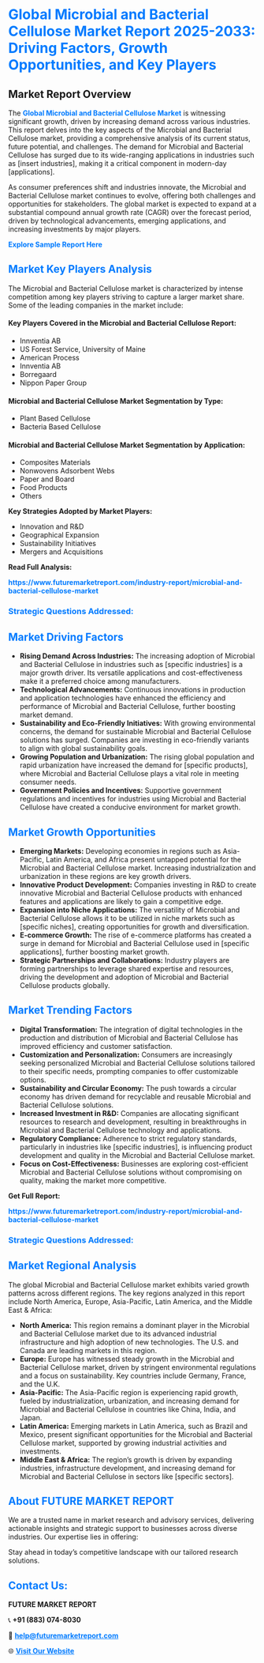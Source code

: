 <h1 style="color: #007BFF;">Global Microbial and Bacterial Cellulose Market Report 2025-2033: Driving Factors, Growth Opportunities, and Key Players</h1>

<section id="overview">
<h2>Market Report Overview</h2>
<p>The <a href="https://www.futuremarketreport.com/industry-report/microbial-and-bacterial-cellulose-market" style="color: #007BFF; text-decoration: none;"><strong>Global Microbial and Bacterial Cellulose Market</strong></a> is witnessing significant growth, driven by increasing demand across various industries. This report delves into the key aspects of the Microbial and Bacterial Cellulose market, providing a comprehensive analysis of its current status, future potential, and challenges. The demand for Microbial and Bacterial Cellulose has surged due to its wide-ranging applications in industries such as [insert industries], making it a critical component in modern-day [applications].</p>
<p>As consumer preferences shift and industries innovate, the Microbial and Bacterial Cellulose market continues to evolve, offering both challenges and opportunities for stakeholders. The global market is expected to expand at a substantial compound annual growth rate (CAGR) over the forecast period, driven by technological advancements, emerging applications, and increasing investments by major players.</p>
</section>

<section id="overview">
<p><a href="https://www.futuremarketreport.com/request-sample/reportId=86880" style="color: #007BFF; text-decoration: none;"><strong>Explore Sample Report Here</strong></a></p>
</section>

<section id="key-players">
<h2 style="color: #007BFF;">Market Key Players Analysis</h2>
<p>The Microbial and Bacterial Cellulose market is characterized by intense competition among key players striving to capture a larger market share. Some of the leading companies in the market include:</p>
<h4>Key Players Covered in the Microbial and Bacterial Cellulose Report:</h4>
<ul><li>Innventia AB</li><li>US Forest Service, University of Maine</li><li>American Process</li><li>Innventia AB</li><li>Borregaard</li><li>Nippon Paper Group</li></ul>
<h4>Microbial and Bacterial Cellulose Market Segmentation by Type:</h4>
<ul><li>Plant Based Cellulose</li><li>Bacteria Based Cellulose</li></ul>

<h4>Microbial and Bacterial Cellulose Market Segmentation by Application:</h4>
<ul><li>Composites Materials</li><li>Nonwovens Adsorbent Webs</li><li>Paper and Board</li><li>Food Products</li><li>Others</li></ul>
<p><strong>Key Strategies Adopted by Market Players:</strong></p>
<ul>
<li>Innovation and R&D</li>
<li>Geographical Expansion</li>
<li>Sustainability Initiatives</li>
<li>Mergers and Acquisitions</li>
</ul>
</section>

<section>
<p><strong>Read Full Analysis: </strong></p><a href="https://www.futuremarketreport.com/industry-report/microbial-and-bacterial-cellulose-market" style="color: #007BFF; text-decoration: none;"><strong>https://www.futuremarketreport.com/industry-report/microbial-and-bacterial-cellulose-market</strong></a>
<h3 style="color: #007BFF;">Strategic Questions Addressed:</h3>
</section>

<section id="driving-factors">
<h2 style="color: #007BFF;">Market Driving Factors</h2>
<ul>
<li><strong>Rising Demand Across Industries:</strong> The increasing adoption of Microbial and Bacterial Cellulose in industries such as [specific industries] is a major growth driver. Its versatile applications and cost-effectiveness make it a preferred choice among manufacturers.</li>
<li><strong>Technological Advancements:</strong> Continuous innovations in production and application technologies have enhanced the efficiency and performance of Microbial and Bacterial Cellulose, further boosting market demand.</li>
<li><strong>Sustainability and Eco-Friendly Initiatives:</strong> With growing environmental concerns, the demand for sustainable Microbial and Bacterial Cellulose solutions has surged. Companies are investing in eco-friendly variants to align with global sustainability goals.</li>
<li><strong>Growing Population and Urbanization:</strong> The rising global population and rapid urbanization have increased the demand for [specific products], where Microbial and Bacterial Cellulose plays a vital role in meeting consumer needs.</li>
<li><strong>Government Policies and Incentives:</strong> Supportive government regulations and incentives for industries using Microbial and Bacterial Cellulose have created a conducive environment for market growth.</li>
</ul>
</section>

<section id="growth-opportunities">
<h2 style="color: #007BFF;">Market Growth Opportunities</h2>
<ul>
<li><strong>Emerging Markets:</strong> Developing economies in regions such as Asia-Pacific, Latin America, and Africa present untapped potential for the Microbial and Bacterial Cellulose market. Increasing industrialization and urbanization in these regions are key growth drivers.</li>
<li><strong>Innovative Product Development:</strong> Companies investing in R&D to create innovative Microbial and Bacterial Cellulose products with enhanced features and applications are likely to gain a competitive edge.</li>
<li><strong>Expansion into Niche Applications:</strong> The versatility of Microbial and Bacterial Cellulose allows it to be utilized in niche markets such as [specific niches], creating opportunities for growth and diversification.</li>
<li><strong>E-commerce Growth:</strong> The rise of e-commerce platforms has created a surge in demand for Microbial and Bacterial Cellulose used in [specific applications], further boosting market growth.</li>
<li><strong>Strategic Partnerships and Collaborations:</strong> Industry players are forming partnerships to leverage shared expertise and resources, driving the development and adoption of Microbial and Bacterial Cellulose products globally.</li>
</ul>
</section>

<section id="trending-factors">
<h2 style="color: #007BFF;">Market Trending Factors</h2>
<ul>
<li><strong>Digital Transformation:</strong> The integration of digital technologies in the production and distribution of Microbial and Bacterial Cellulose has improved efficiency and customer satisfaction.</li>
<li><strong>Customization and Personalization:</strong> Consumers are increasingly seeking personalized Microbial and Bacterial Cellulose solutions tailored to their specific needs, prompting companies to offer customizable options.</li>
<li><strong>Sustainability and Circular Economy:</strong> The push towards a circular economy has driven demand for recyclable and reusable Microbial and Bacterial Cellulose solutions.</li>
<li><strong>Increased Investment in R&D:</strong> Companies are allocating significant resources to research and development, resulting in breakthroughs in Microbial and Bacterial Cellulose technology and applications.</li>
<li><strong>Regulatory Compliance:</strong> Adherence to strict regulatory standards, particularly in industries like [specific industries], is influencing product development and quality in the Microbial and Bacterial Cellulose market.</li>
<li><strong>Focus on Cost-Effectiveness:</strong> Businesses are exploring cost-efficient Microbial and Bacterial Cellulose solutions without compromising on quality, making the market more competitive.</li>
</ul>
</section>

<section>
<p><strong>Get Full Report: </strong></p><a href="https://www.futuremarketreport.com/industry-report/microbial-and-bacterial-cellulose-market" style="color: #007BFF; text-decoration: none;"><strong>https://www.futuremarketreport.com/industry-report/microbial-and-bacterial-cellulose-market</strong></a>
<h3 style="color: #007BFF;">Strategic Questions Addressed:</h3>
</section>


<section id="regional-analysis">
<h2 style="color: #007BFF;">Market Regional Analysis</h2>
<p>The global Microbial and Bacterial Cellulose market exhibits varied growth patterns across different regions. The key regions analyzed in this report include North America, Europe, Asia-Pacific, Latin America, and the Middle East & Africa:</p>
<ul>
<li><strong>North America:</strong> This region remains a dominant player in the Microbial and Bacterial Cellulose market due to its advanced industrial infrastructure and high adoption of new technologies. The U.S. and Canada are leading markets in this region.</li>
<li><strong>Europe:</strong> Europe has witnessed steady growth in the Microbial and Bacterial Cellulose market, driven by stringent environmental regulations and a focus on sustainability. Key countries include Germany, France, and the U.K.</li>
<li><strong>Asia-Pacific:</strong> The Asia-Pacific region is experiencing rapid growth, fueled by industrialization, urbanization, and increasing demand for Microbial and Bacterial Cellulose in countries like China, India, and Japan.</li>
<li><strong>Latin America:</strong> Emerging markets in Latin America, such as Brazil and Mexico, present significant opportunities for the Microbial and Bacterial Cellulose market, supported by growing industrial activities and investments.</li>
<li><strong>Middle East & Africa:</strong> The region’s growth is driven by expanding industries, infrastructure development, and increasing demand for Microbial and Bacterial Cellulose in sectors like [specific sectors].</li>
</ul>
</section>

<footer>
<h2 style="color: #007BFF;">About FUTURE MARKET REPORT</h2>
<p>We are a trusted name in market research and advisory services, delivering actionable insights and strategic support to businesses across diverse industries. Our expertise lies in offering:</p>

<p>Stay ahead in today’s competitive landscape with our tailored research solutions.</p>

<h2 style="color: #007BFF;">Contact Us:</h2>
<p><strong>FUTURE MARKET REPORT</strong></p>
<p>📞 <strong>+91 (883) 074-8030</strong></p>
<p>📧 <strong><a href="mailto:help@futuremarketreport.com" style="color: #007BFF;">help@futuremarketreport.com</a></strong></p>
<p>🌐 <strong><a href="https://www.futuremarketreport.com/" style="color: #007BFF;">Visit Our Website</a></strong></p>
</footer>